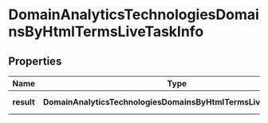 # DomainAnalyticsTechnologiesDomainsByHtmlTermsLiveTaskInfo

## Properties

| Name | Type | Description | Notes |
|------------ | ------------- | ------------- | -------------|
**result** | **DomainAnalyticsTechnologiesDomainsByHtmlTermsLiveResultInfo[]** | array of results |[optional]|